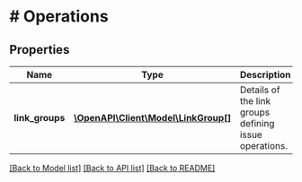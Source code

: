 # # Operations

## Properties

Name | Type | Description | Notes
------------ | ------------- | ------------- | -------------
**link_groups** | [**\OpenAPI\Client\Model\LinkGroup[]**](LinkGroup.md) | Details of the link groups defining issue operations. | [optional] [readonly]

[[Back to Model list]](../../README.md#models) [[Back to API list]](../../README.md#endpoints) [[Back to README]](../../README.md)
